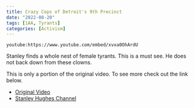 ```yaml
---
title: Crazy Cops of Detroit's 9th Precinct
date: "2022-08-20"
tags: [1AA, Tyrants]
categories: [Activism]
---
```


`youtube:https://www.youtube.com/embed/xvxa0OhArdU`

Stanley finds a whole nest of female tyrants.  This is a must see.   He does not back down from these clowns.  

This is only a portion of the original video.  To see more check out the link below.

- [Original Video](https://youtu.be/szqhGvXA2DI)
- [Stanley Hughes Channel](https://www.youtube.com/user/Stanleyhughes749)

